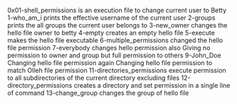0x01-shell_permissions is an execution file to change current user to Betty
1-who_am_i prints the effective username of the current user
2-groups prints the all groups the current user belongs to
3-new_owner changes the hello file owner to betty
4-empty creates an empty hello file
5-execute makes the hello file executable
6-multiple_permissions changed the hello file permission
7-everybody changes hello permission also
Giving no permission to owner and group but full permission to others
9-John_Doe Changing hello file permission again
Changing hello file permission to match Olleh file permission
11-directories_permissions execute permission to all subdirectories of the current directory excluding files
12-directory_permissions creates a directory and set permission in a single line of command
13-change_group changes the group of hello file
